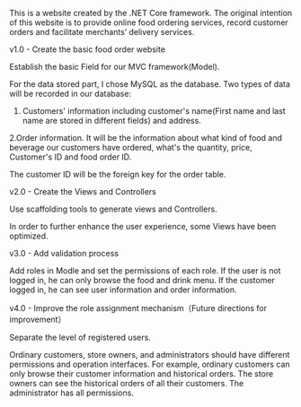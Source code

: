 This is a website created by the .NET Core framework. 
The original intention of this website is to provide online food ordering services, record customer orders and facilitate merchants’ delivery services.

v1.0 - Create the basic food order website

Establish the basic Field for our MVC framework(Model).

For the data stored part, I chose MySQL as the database. Two types of data will be recorded in our database: 

1. Customers' information including customer's name(First name and last name are stored in different fields) and address.

2.Order information. It will be the information about what kind of food and beverage our customers have ordered, what's the quantity, price, Customer's ID and food order ID.

The customer ID will be the foreign key for the order table.

v2.0 - Create the Views and Controllers

Use scaffolding tools to generate views and Controllers.

In order to further enhance the user experience, some Views have been optimized.

v3.0 - Add validation process

Add roles in Modle and set the permissions of each role. 
If the user is not logged in, he can only browse the food and drink menu. 
If the customer logged in, he can see user information and order information.

v4.0 - Improve the role assignment mechanism（Future directions for improvement）

Separate the level of registered users. 

Ordinary customers, store owners, and administrators should have different permissions and operation interfaces. 
For example, ordinary customers can only browse their customer information and historical orders. 
The store owners can see the historical orders of all their customers. 
The administrator has all permissions.
